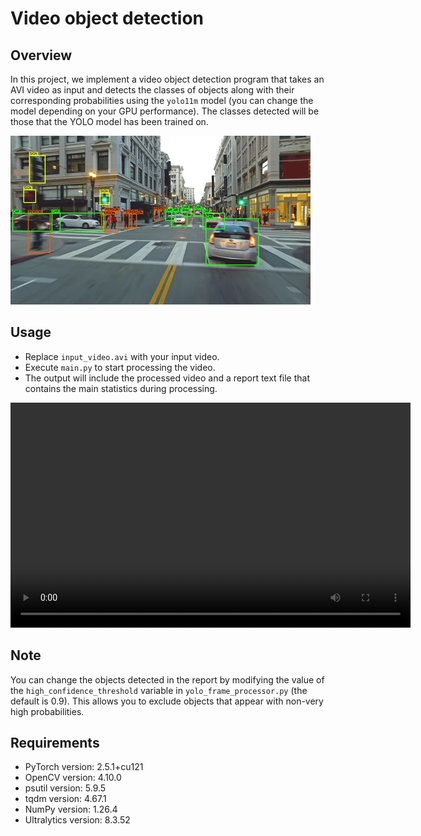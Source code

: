 #  Video object detection

## Overview

In this project, we implement a video object detection program that takes an AVI video as input and detects the classes of objects along with their corresponding probabilities using the `yolo11m` model (you can change the model depending on your GPU performance). The classes detected will be those that the YOLO model has been trained on.

![](image.png)

## Usage

- Replace `input_video.avi` with your input video.
- Execute `main.py` to start processing the video.
- The output will include the processed video and a report text file that contains the main statistics during processing.

<video width="640" height="360" controls>
  <source src="input_output/output_video.mp4" type="video/mp4">
  Your browser does not support the video tag.
</video>

## Note
 
You can change the objects detected in the report by modifying the value of the `high_confidence_threshold` variable in `yolo_frame_processor.py` (the default is 0.9). This allows you to exclude objects that appear with non-very high probabilities.

## Requirements

- PyTorch version: 2.5.1+cu121
- OpenCV version: 4.10.0
- psutil version: 5.9.5
- tqdm version: 4.67.1
- NumPy version: 1.26.4
- Ultralytics version: 8.3.52

